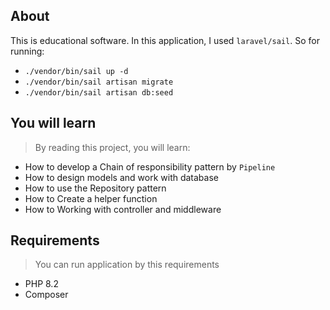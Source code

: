 ## About

This is educational software. In this application, I used `laravel/sail`. So for running:

- `./vendor/bin/sail up -d`
- `./vendor/bin/sail artisan migrate`
- `./vendor/bin/sail artisan db:seed`

## You will learn

> By reading this project, you will learn:

- How to develop a Chain of responsibility pattern by `Pipeline`
- How to design models and work with database
- How to use the Repository pattern
- How to Create a helper function
- How to Working with controller and middleware

## Requirements

> You can run application by this requirements

- PHP 8.2
- Composer
